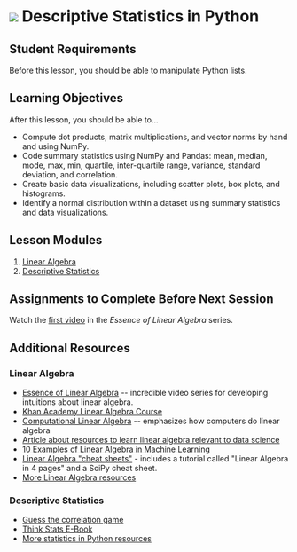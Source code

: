 # ![](https://ga-dash.s3.amazonaws.com/production/assets/logo-9f88ae6c9c3871690e33280fcf557f33.png) Descriptive Statistics in Python

## Student Requirements

Before this lesson, you should be able to manipulate Python lists.

## Learning Objectives

After this lesson, you should be able to...

- Compute dot products, matrix multiplications, and vector norms by hand and using NumPy.
- Code summary statistics using NumPy and Pandas: mean, median, mode, max, min, quartile, inter-quartile range, variance, standard deviation, and correlation.
- Create basic data visualizations, including scatter plots, box plots, and histograms.
- Identify a normal distribution within a dataset using summary statistics and data visualizations.


## Lesson Modules

1. [Linear Algebra](./modules/linear_algebra.ipynb)
1. [Descriptive Statistics](./modules/descriptive_statistics.ipynb)

## Assignments to Complete Before Next Session

Watch the [first video](https://www.youtube.com/watch?v=fNk_zzaMoSs&list=PLZHQObOWTQDPD3MizzM2xVFitgF8hE_ab&index=2&t=0s) in the *Essence of Linear Algebra* series.

## Additional Resources

### Linear Algebra

- [Essence of Linear Algebra](https://www.youtube.com/playlist?list=PLZHQObOWTQDPD3MizzM2xVFitgF8hE_ab) -- incredible video series for developing intuitions about linear algebra.
- [Khan Academy Linear Algebra Course](https://www.khanacademy.org/math/linear-algebra)
- [Computational Linear Algebra](https://www.fast.ai/2017/07/17/num-lin-alg/) -- emphasizes how computers do linear algebra
- [Article about resources to learn linear algebra relevant to data science](http://machinelearningmastery.com/linear-algebra-machine-learning/)
- [10 Examples of Linear Algebra in Machine Learning](https://machinelearningmastery.com/examples-of-linear-algebra-in-machine-learning/)
- [Linear Algebra "cheat sheets"](https://git.generalassemb.ly/AdiBro/Resources/tree/master/Cheat-Sheets#linear-algebra) - includes a tutorial called "Linear Algebra in 4 pages" and a SciPy cheat sheet.
- [More Linear Algebra resources](https://github.com/AdiBro/Data-Science-Resources/blob/master/Math.md#linear-algebra)

### Descriptive Statistics

- [Guess the correlation game](http://guessthecorrelation.com/)
- [Think Stats E-Book](http://greenteapress.com/wp/think-stats-2e/)
- [More statistics in Python resources](https://git.generalassemb.ly/AdiBro/Resources/blob/master/Data-Analysis.md#statistics-in-python)
